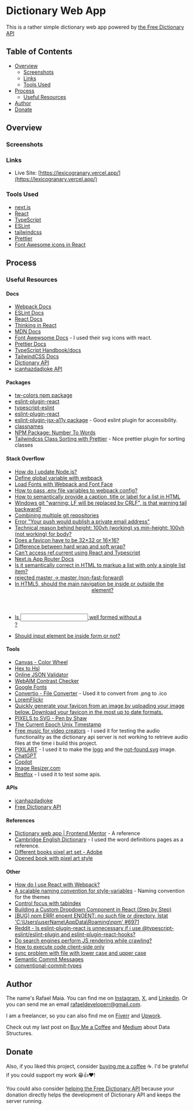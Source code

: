 # Dictionary Web App

This is a rather simple dictionary web app powered by [the Free Dictionary API](https://dictionaryapi.dev)

## Table of Contents

-   [Overview](#overview)
    -   [Screenshots](#screenshots)
    -   [Links](#links)
    -   [Tools Used](#tools-used)
-   [Process](#process)
    -   [Useful Resources](#useful-resources)
-   [Author](#author)
-   [Donate](#donate)

## Overview

### Screenshots

### Links

-   Live Site: [https://lexicogranary.vercel.app/](https://lexicogranary.vercel.app/)

### Tools Used

-   [next.js](https://nextjs.org)
-   [React](https://react.dev)
-   [TypeScript](https://typescriptlang.org)
-   [ESLint](https://eslint.org)
-   [tailwindcss](https://tailwindcss.com)
-   [Prettier](https://prettier.io)
-   [Font Awesome icons in React](https://docs.fontawesome.com/web/)

## Process

### Useful Resources

#### Docs

-   [Webpack Docs](https://webpack.js.org/concepts/)
-   [ESLint Docs](https://eslint.org/docs/)
-   [React Docs](https://react.dev/learn)
-   [Thinking in React](https://react.dev/learn/thinking-in-react)
-   [MDN Docs](https://developer.mozilla.org/en-US/docs/)
-   [Font Awewsome Docs](https://docs.fontawesome.com/web/) - I used their svg icons with react.
-   [Prettier Docs](https://prettier.io/docs/en/)
-   [TypeScript Handbook/docs](https://www.typescriptlang.org/docs/handbook/)
-   [TailwindCSS Docs](https://tailwindcss.com/docs/installation)
-   [Dictionary API](https://dictionaryapi.dev)
-   [icanhazdadjoke API](https://icanhazdadjoke.com/api)

#### Packages

-   [tw-colors npm package](https://www.npmjs.com/package/tw-colors)
-   [eslint-plugin-react](https://github.com/jsx-eslint/eslint-plugin-react#configuration)
-   [typescript-eslint](https://typescript-eslint.io/getting-started/)
-   [eslint-plugin-react](https://www.npmjs.com/package/eslint-plugin-react#list-of-supported-rules)
-   [eslint-plugin-jsx-a11y package](https://www.npmjs.com/package/eslint-plugin-jsx-a11y) - Good eslint plugin for accessibility.
-   [classnames](https://www.npmjs.com/package/classnames)
-   [NPM Package: Number To Words](https://www.npmjs.com/package/number-to-words)
-   [Tailwindcss Class Sorting with Prettier](https://tailwindcss.com/blog/automatic-class-sorting-with-prettier) - Nice prettier plugin for sorting classes

#### Stack Overflow

-   [How do I update Node.js?](https://stackoverflow.com/questions/8191459/how-do-i-update-node-js)
-   [Define global variable with webpack](https://stackoverflow.com/questions/37656592/define-global-variable-with-webpack)
-   [Load Fonts with Webpack and Font Face](https://stackoverflow.com/questions/45489897/load-fonts-with-webpack-and-font-face)
-   [How to pass .env file variables to webpack config?](https://stackoverflow.com/questions/46224986/how-to-pass-env-file-variables-to-webpack-config)
-   [How to semantically provide a caption, title or label for a list in HTML](https://stackoverflow.com/questions/1141639/how-to-semantically-provide-a-caption-title-or-label-for-a-list-in-html)
-   [Windows git "warning: LF will be replaced by CRLF", is that warning tail backward?](https://stackoverflow.com/questions/17628305/windows-git-warning-lf-will-be-replaced-by-crlf-is-that-warning-tail-backwar)
-   [Combining multiple git repositories](https://stackoverflow.com/questions/277029/combining-multiple-git-repositories)
-   [Error "Your push would publish a private email address"](https://stackoverflow.com/questions/43863522/error-your-push-would-publish-a-private-email-address)
-   [Technical reason behind height: 100vh (working) vs min-height: 100vh (not working) for body?](https://stackoverflow.com/questions/49395367/technical-reason-behind-height-100vh-working-vs-min-height-100vh-not-workin)
-   [Does a favicon have to be 32×32 or 16×16?](https://stackoverflow.com/questions/4014823/does-a-favicon-have-to-be-32×32-or-16×16)
-   [Difference between hard wrap and soft wrap?](https://stackoverflow.com/questions/319925/difference-between-hard-wrap-and-soft-wrap)
-   [Can't access ref.current using React and Typescript](https://stackoverflow.com/questions/72153186/cant-access-ref-current-using-react-and-typescript)
-   [Next.js App Router Docs](https://nextjs.org/docs/app)
-   [Is it semantically correct in HTML to markup a list with only a single list item?](https://stackoverflow.com/questions/10834977/is-it-semantically-correct-in-html-to-markup-a-list-with-only-a-single-list-item)
-   [rejected master -> master (non-fast-forward)](https://stackoverflow.com/questions/11696295/rejected-master-master-non-fast-forward)
-   [In HTML5, should the main navigation be inside or outside the <header> element?](https://stackoverflow.com/questions/4870955/in-html5-should-the-main-navigation-be-inside-or-outside-the-header-element)
-   [Is <input> well formed without a <form>?](https://stackoverflow.com/questions/3294572/is-input-well-formed-without-a-form#:~:text=without%20a%20<form,used%20to%20build%20user%20interfaces.)
-   [Should input element be inside form or not?](https://stackoverflow.com/questions/78472673/should-input-element-be-inside-form-or-not/78472938)

#### Tools

-   [Canvas - Color Wheel](https://www.canva.com/colors/color-wheel/)
-   [Hex to Hsl](https://htmlcolors.com/hex-to-hsl)
-   [Online JSON Validator](https://jsonlint.com)
-   [WebAIM Contrast Checker](https://webaim.org/resources/contrastchecker/?fcolor=BC000B&bcolor=FFFFFF)
-   [Google Fonts](https://fonts.google.com)
-   [Convertio - File Converter](https://convertio.co/download/7840015b57aba6b84c0dad5e39bc81138e2326/) - Used it to convert from .png to .ico
-   [LoremFlickr](https://loremflickr.com)
-   [Quickly generate your favicon from an image by uploading your image below. Download your favicon in the most up to date formats.](https://favicon.io/favicon-converter/)
-   [PIXELS to SVG - Pen by Shaw](https://codepen.io/shshaw/pen/XbxvNj)
-   [The Current Epoch Unix Timestamp](https://www.unixtimestamp.com)
-   [Free music for video creators](https://freetouse.com/music) - I used it for testing the audio functionality as the dictionary api server is not working to retrieve audio files at the time i build this project.
-   [PIXILART](https://www.pixilart.com) - I used it to make the [logo](https://www.pixilart.com/art/book-sr2f309a6752daws3) and the [not-found.svg](./public/not-found.svg) image.
-   [ChatGPT](https://chatgpt.com)
-   [Copilot](https://www.bing.com/chat?q=Microsoft+Copilot&FORM=hpcodx)
-   [Image Resizer.com](https://imageresizer.com)
-   [Restfox](https://restfox.dev) - I used it to test some apis.

#### APIs

-   [icanhazdadjoke](https://icanhazdadjoke.com)
-   [Free Dictionary API](https://dictionaryapi.dev/)

#### References

-   [Dictionary web app | Frontend Mentor](https://www.frontendmentor.io/challenges/dictionary-web-app-h5wwnyuKFL) - A reference
-   [Cambridge English Dictionary](https://dictionary.cambridge.org/us/dictionary/english/) - I used the word definitions pages as a reference.
-   [Different books pixel art set - Adobe](https://stock.adobe.com/br/images/different-books-pixel-art-set-fantasy-tome-folio-collection-open-closed-textbooks-8-bit-sprite-game-development-mobile-app-isolated-vector-illustration/502502076)
-   [Opened book with pixel art style](https://www.google.com/url?sa=i&url=https%3A%2F%2Fwww.freepik.com%2Fpremium-vector%2Fopened-book-with-pixel-art-style_19580503.htm&psig=AOvVaw0Si-uM6xDpYjJ30K2eVCtg&ust=1715632198911000&source=images&cd=vfe&opi=89978449&ved=0CBIQjRxqFwoTCNjF6vX7iIYDFQAAAAAdAAAAABAR)

#### Other

-   [How do I use React with Webpack?](https://reintech.io/blog/how-to-use-react-with-webpack)
-   [A scalable naming convention for style-variables](https://medium.com/digio-australia/a-scalable-naming-convention-for-style-variables-6363b916432a) - Naming convention for the themes
-   [Control focus with tabindex](https://web.dev/articles/control-focus-with-tabindex)
-   [Building a Custom Dropdown Component in React (Step by Step)](https://kaderbiral26.medium.com/building-a-custom-dropdown-component-in-react-step-by-step-e12f4330fb58)
-   [\[BUG\] npm ERR! enoent ENOENT: no such file or directory, lstat 'C:\Users\userName\AppData\Roaming\npm' #6971](https://github.com/npm/cli/issues/6971)
-   [Reddit - Is eslint-plugin-react is unnecessary if i use @typescript-eslint/eslint-plugin and eslint-plugin-react-hooks?](https://www.reddit.com/r/reactjs/comments/1877xd3/is_eslintpluginreact_is_unnecessary_if_i_use/)
-   [Do search engines perform JS rendering while crawling?](https://webmasters.stackexchange.com/questions/140250/do-search-engines-perform-js-rendering-while-crawling)
-   [How to execute code client-side only](https://github.com/vercel/next.js/issues/2473)
-   [sync problem with file with lower case and upper case](https://github.com/isaacs/github/issues/1520)
-   [Semantic Commit Messages](https://gist.github.com/joshbuchea/6f47e86d2510bce28f8e7f42ae84c716)
-   [conventional-commit-types](https://github.com/pvdlg/conventional-commit-types)

## Author

The name's Rafael Maia. You can find me on [Instagram](https://www.instagram.com/rafaeldevvv), [X](https://www.twitter.com/rafaeldevvv), and [Linkedin](https://www.linkedin.com/in/rafael-maia-b69662263). Or you can send me an email [rafaeldeveloperr@gmail.com](mailto:rafaeldeveloperr@gmail.com).

I am a freelancer, so you can also find me on [Fiverr](https://www.fiverr.com/rafael787) and [Upwork](https://www.upwork.com/freelancers/~01a4dc9692c96839dc).

Check out my last post on [Buy Me a Coffee](https://buymeacoffee.com/rafael.maia/introduction-data-structures) and [Medium](https://medium.com/@rafaelmaiaw/introduction-to-data-structures-f4eea777f363) about Data Structures.

## Donate

Also, if you liked this project, consider [buying me a coffee](https://www.buymeacoffee.com/rafael.maia) ☕. I'd be grateful if you could support my work 😁👍❤!

You could also consider [helping the Free Dictionary API](https://dictionaryapi.dev/#:~:text=Dictionary%20API%20is%E2%80%94and%20always%20will%20be%E2%80%94free.%20Our%20mission%20is%20to%20provide%20users%20with%20an%20API%20that%20they%20can%20use%20to%20build%20a%20game%2C%20learning%20application%2C%20or%20next%2Dgeneration%20speech%20and%20text%20technology.%20Your%20donation%20directly%20helps%20the%20development%20of%20Dictionary%20API%20and%20keeps%20the%20server%20running) because your donation directly helps the development of Dictionary API and keeps the server running.
